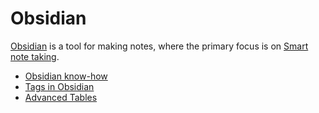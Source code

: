 # Obsidian   
[Obsidian](https://obsidian.md/) is a tool for making notes, where the primary focus is on [Smart note taking](Private/Education/Smart%20note%20taking.md).   
   
- [Obsidian know-how](Private/Obsidian/Obsidian%20know-how.md)   
- [Tags in Obsidian](/Private/Obsidian/Tags%20in%20Obsidian.md)   
- [Advanced Tables](Private/Obsidian/Advanced%20Tables.md)